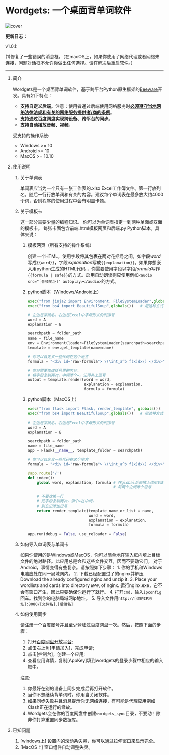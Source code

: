 # Wordgets: 一个桌面背单词软件



### 

![cover](https://github.com/leaffeather/images/blob/main/wordgets_cover.png?raw=true)


**更新日志：**

v1.0.1:

(1)修复了一些错误的消息框。（在macOS上，如果你使用了网络代理或者网络未连接，问题对话框不允许你做出任何选择。请在解决后重启软件。）

---
1.  简介

    Wordgets是一个桌面背单词软件，基于跨平台Python原生框架的[Beeware](https://beeware.org/)开发。具有如下特点：
    - **支持自定义后端**。注意：使用者通过后端使用网络服务时<u>**必须遵守当地网络法律法规和有关的网络服务提供者/商的条例**</u>。
    - **支持通过百度网盘实现跨设备、跨平台的同步**。 
    - **支持自动播放音频、视频**。
    
    受支持的操作系统:
    - Windows >= 10
    - Android >= 10
    - MacOS >= 10.10
2.  使用说明
    1. 关于单词表
    
        单词表应当为一个只有一张工作表的.xlsx Excel工作簿文件。第一行放列名，随后一行行放单词和有关的内容。建议每个单词表在最多放大约4000个词，否则程序的使用过程中会有明显卡顿。
    2. 关于模板卡
    
        这一部分需要少量的编程知识。
        你可以为单词表指定一到两种单面或双面的模板卡。 每张卡面包含前端.html模板网页和后端.py Python脚本。具体来说：
        1. 模板网页（所有支持的操作系统）
       
            创建一个HTML，使用字段将其包裹在两对花括号之间，如字段*word*写成`{{word}}`，字段*explanation*写成`{{explanation}}`。如果你想嵌入用python生成的HTML代码 ，你需要使用字段以字段*formula*写作`{{formula | safe}}`的方式。启用自动朗读则应使用例如`<audio src="[音频地址]" autoplay></audio>`的方式。
        
        2. python脚本（Windows/Android上）
            ```python
            exec("from jinja2 import Environment, FileSystemLoader",globals())  # ** 不要改 **
            exec("from bs4 import BeautifulSoup",globals())   # 用这种方式导入你想用的包
            
            # 左边是字段名，右边是Excel中字母形式的列序号
            word = A 
            explanation = B 
            
            searchpath = folder_path                                            # ** 不要改 ** 
            name = file_name                                                    # ** 不要改 ** 
            env = Environment(loader=FileSystemLoader(searchpath=searchpath))   # ** 不要改 ** 
            template = env.get_template(name=name)                              # ** 不要改 ** 
            
            # 你可以自定义一些代码在这个地方
            formula = "<div id="raw-formula"> \(\int_a^b f(x)dx\) </div>"
            
            # 你只需要修改括号里的内容，
            # 将字段复制两次，中间添个=，记得补上逗号
            output = template.render(word = word, 
                                     explanation = explanation,
                                     formula = formula)
            ```
        3. python脚本（MacOS上）
            ```python
            exec("from flask import Flask, render_template", globals())         # ** 不要改 **
            exec("from bs4 import BeautifulSoup",globals())   # 用这种方式导入你想用的包
            
            # 左边是字段名，右边是Excel中字母形式的列序号
            word = A 
            explanation = B 
            
            searchpath = folder_path                                            # ** 不要改 **
            name = file_name                                                    # ** 不要改 **
            app = Flask(__name__, template_folder = searchpath)                 # ** 不要改 **
            
            # 你可以自定义一些代码在这个地方
            formula = "<div id="raw-formula"> \(\int_a^b f(x)dx\) </div>"
            
            @app.route('/')                                                     # ** 不要改 **
            def index():                                                        # ** 不要改 **
                global word, explanation, formula # 在global后面放上你用到的全部字段，
                                                  # 每两个之间添个逗号
                
                # 不要改第一行
                # 把字段复制两次，添个=在中间，
                # 别忘记添加逗号
                return render_template(template_name_or_list = name, 
                                       word = word, 
                                       explanation = explanation,
                                       formula = formula)
                                
            app.run(debug = False, use_reloader = False)                        # ** 不要动 **
            ```
    3. 如何导入单词表与单词卡
    
        如果你使用的是Windows或MacOS，你可以简单地在输入框内填上目标文件的绝对路径。此应用总是会和这些文件交互，因而不要动它们。
        对于Android，事情变得有些复杂。请按照如下步骤：
            1. 你的手机和Windows电脑应处在同一局域网内。
            2. 下载已经配置过了的nginx并解压Download the already configured nginx and unzip it. 
            3. Place your wordlists and cards into directory `WWW\` of nginx. 运行nginx.exe，它不会有窗口产生，因此只要确保你运行了就行。
            4. 打开`cmd`，输入`ipconfig`回车。找到你的电脑局域网ip地址。
            5. 导入文件用`http://[你的IP地址]:8080/[文件名].[后缀名]`
    4. 如何使用同步
    
        请注册一个百度账号并且至少登陆过百度网盘一次。然后，按照下面的步骤： 
        1. 打开[百度网盘开放平台](https://pan.baidu.com/union); 
        2. 点击右上角[申请加入]，完成申请; 
        3. 点击[控制台]，创建一个应用; 
        4. 查看应用详情，复制[AppKey]填到wordgets的登录步骤中相应的输入框中。
        
        注意:
        1. 你最好在别的设备上同步完成后再打开软件。
        2. 当你不想继续背单词时，你用当关闭软件。
        3. 如果同步失败并且消息提示你无网络连接，有可能是代理应用例如Clash正在运行的缘故。
        4. Wordgets会在你的百度网盘中创建`wordgets_sync`目录，不要动！除非你打算重置同步数据库。

3.  已知问题
    1.  [windows上] 设置内的滚动条失灵，你可以通过拉伸窗口来显示完全。
    2.  [MacOS上] 窗口组件自动调整失灵。
